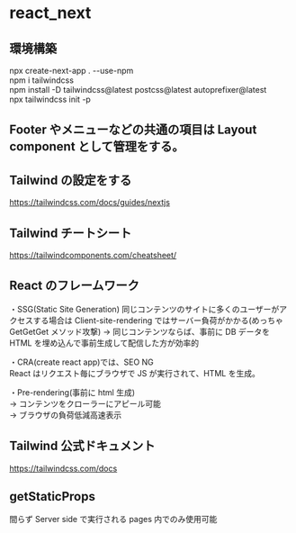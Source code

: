 # react_next

## 環境構築

npx create-next-app . --use-npm  
npm i tailwindcss  
npm install -D tailwindcss@latest postcss@latest autoprefixer@latest  
npx tailwindcss init -p

## Footer やメニューなどの共通の項目は Layout component として管理をする。

## Tailwind の設定をする

https://tailwindcss.com/docs/guides/nextjs

## Tailwind チートシート

https://tailwindcomponents.com/cheatsheet/

## React のフレームワーク

・SSG(Static Site Generation)
同じコンテンツのサイトに多くのユーザーがアクセスする場合は Client-site-rendering
ではサーバー負荷がかかる(めっちゃ GetGetGet メソッド攻撃)
→ 同じコンテンツならば、事前に DB データを HTML を埋め込んで事前生成して配信した方が効率的

・CRA(create react app)では、SEO NG  
React はリクエスト毎にブラウザで JS が実行されて、HTML を生成。

・Pre-rendering(事前に html 生成)  
→ コンテンツをクローラーにアピール可能  
→ ブラウザの負荷低減高速表示

## Tailwind 公式ドキュメント

https://tailwindcss.com/docs

## getStaticProps

間らず Server side で実行される
pages 内でのみ使用可能
